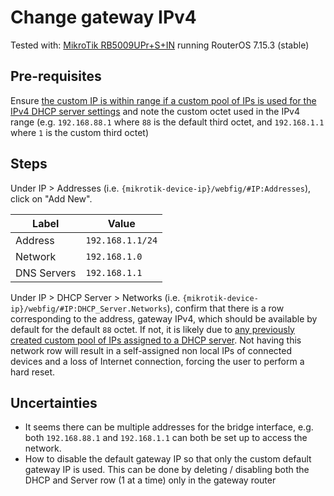 # Change gateway IPv4

Tested with: [MikroTik RB5009UPr+S+IN](https://mikrotik.com/product/rb5009upr_s_in) running RouterOS 7.15.3 (stable)

## Pre-requisites

Ensure [the custom IP is within range if a custom pool of IPs is used for the IPv4 DHCP server settings](./set-up-custom-dhcp-ipv4-range.md) and note the custom octet used in the IPv4 range (e.g. `192.168.88.1` where `88` is the default third octet, and `192.168.1.1` where `1` is the custom third octet)

## Steps

Under IP > Addresses (i.e. `{mikrotik-device-ip}/webfig/#IP:Addresses`), click on "Add New".

| Label | Value |
| --- | --- |
| Address | `192.168.1.1/24` |
| Network | `192.168.1.0` |
| DNS Servers | `192.168.1.1` |

Under IP > DHCP Server > Networks (i.e. `{mikrotik-device-ip}/webfig/#IP:DHCP_Server.Networks`), confirm that there is a row corresponding to the address, gateway IPv4, which should be available by default for the default `88` octet. If not, it is likely due to [any previously created custom pool of IPs assigned to a DHCP server](./set-up-custom-dhcp-ipv4-range.md). Not having this network row will result in a self-assigned non local IPs of connected devices and a loss of Internet connection, forcing the user to perform a hard reset.

## Uncertainties

- It seems there can be multiple addresses for the bridge interface, e.g. both `192.168.88.1` and `192.168.1.1` can both be set up to access the network.
- How to disable the default gateway IP so that only the custom default gateway IP is used. This can be done by deleting / disabling both the DHCP and Server row (1 at a time) only in the gateway router